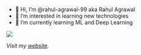 - 👋 Hi, I’m @rahul-agrawal-99 aka Rahul Agrawal
- 👀 I’m interested in learning new technologies
- 🌱 I’m currently learning ML and Deep Learning


<img src="https://badges.frapsoft.com/os/v1/open-source.svg?v=103" >

_Visit my [website](https://rahul-agrawal-99.github.io/Portfolio-website/)._

<!---
rahul-agrawal-99/rahul-agrawal-99 is a ✨ special ✨ repository because its `README.md` (this file) appears on your GitHub profile.
You can click the Preview link to take a look at your changes.
--->
